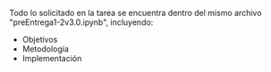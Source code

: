 Todo lo solicitado en la tarea se encuentra dentro del mismo archivo "preEntrega1-2v3.0.ipynb", incluyendo:
- Objetivos
- Metodología
- Implementación
